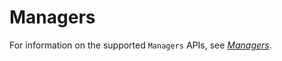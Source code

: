 #  Managers

For information on the supported `Managers` APIs, see *[Managers](https://github.com/ODIM-Project/ODIM/blob/development/docs/README.md#managers)*.